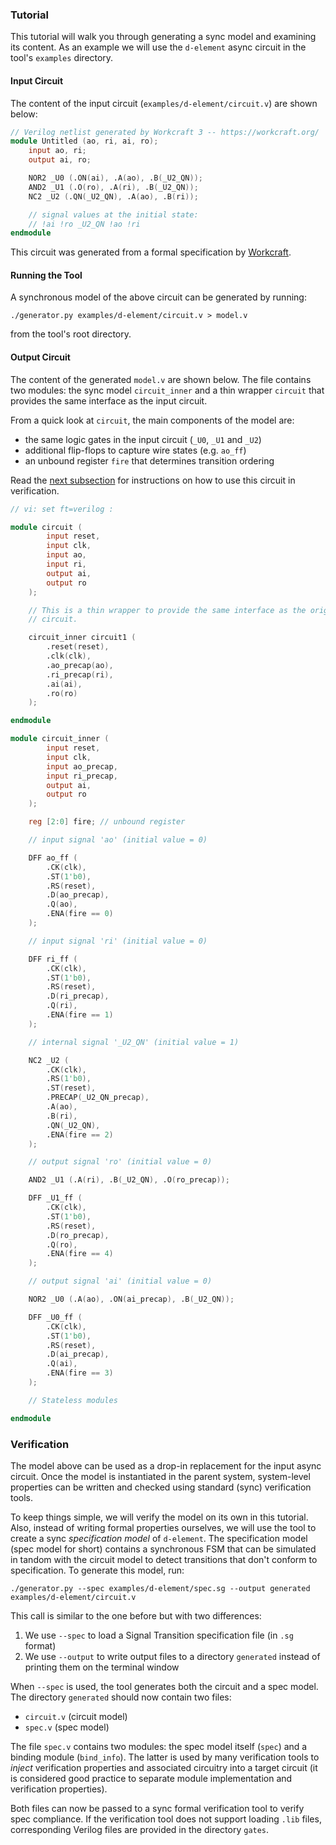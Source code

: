 ### Tutorial

This tutorial will walk you through generating a sync model and examining its
content. As an example we will use the `d-element` async circuit in the tool's
`examples` directory.

#### Input Circuit

The content of the input circuit (`examples/d-element/circuit.v`) are shown
below:

```verilog
// Verilog netlist generated by Workcraft 3 -- https://workcraft.org/
module Untitled (ao, ri, ai, ro);
    input ao, ri;
    output ai, ro;

    NOR2 _U0 (.ON(ai), .A(ao), .B(_U2_QN));
    AND2 _U1 (.O(ro), .A(ri), .B(_U2_QN));
    NC2 _U2 (.QN(_U2_QN), .A(ao), .B(ri));

    // signal values at the initial state:
    // !ai !ro _U2_QN !ao !ri
endmodule
```

This circuit was generated from a formal specification by
[Workcraft](https://workcraft.org/).

#### Running the Tool

A synchronous model of the above circuit can be generated by running:

```
./generator.py examples/d-element/circuit.v > model.v
```

from the tool's root directory.

#### Output Circuit

The content of the generated `model.v` are shown below. The file contains two
modules: the sync model `circuit_inner` and a thin wrapper `circuit` that
provides the same interface as the input circuit.

From a quick look at `circuit`, the main components of the model are:

- the same logic gates in the input circuit (`_U0`, `_U1` and `_U2`)
- additional flip-flops to capture wire states (e.g. `ao_ff`)
- an unbound register `fire` that determines transition ordering

Read the [next subsection](#verification) for instructions on how to use this circuit in verification.

```verilog
// vi: set ft=verilog :

module circuit (
        input reset,
        input clk,
        input ao,
        input ri,
        output ai,
        output ro
    );

    // This is a thin wrapper to provide the same interface as the original
    // circuit.

    circuit_inner circuit1 (
        .reset(reset),
        .clk(clk),
        .ao_precap(ao),
        .ri_precap(ri),
        .ai(ai),
        .ro(ro)
    );

endmodule

module circuit_inner (
        input reset,
        input clk,
        input ao_precap,
        input ri_precap,
        output ai,
        output ro
    );

    reg [2:0] fire; // unbound register

    // input signal 'ao' (initial value = 0)

    DFF ao_ff (
        .CK(clk),
        .ST(1'b0),
        .RS(reset),
        .D(ao_precap),
        .Q(ao),
        .ENA(fire == 0)
    );

    // input signal 'ri' (initial value = 0)

    DFF ri_ff (
        .CK(clk),
        .ST(1'b0),
        .RS(reset),
        .D(ri_precap),
        .Q(ri),
        .ENA(fire == 1)
    );

    // internal signal '_U2_QN' (initial value = 1)

    NC2 _U2 (
        .CK(clk),
        .RS(1'b0),
        .ST(reset),
        .PRECAP(_U2_QN_precap),
        .A(ao),
        .B(ri),
        .QN(_U2_QN),
        .ENA(fire == 2)
    );

    // output signal 'ro' (initial value = 0)

    AND2 _U1 (.A(ri), .B(_U2_QN), .O(ro_precap));

    DFF _U1_ff (
        .CK(clk),
        .ST(1'b0),
        .RS(reset),
        .D(ro_precap),
        .Q(ro),
        .ENA(fire == 4)
    );

    // output signal 'ai' (initial value = 0)

    NOR2 _U0 (.A(ao), .ON(ai_precap), .B(_U2_QN));

    DFF _U0_ff (
        .CK(clk),
        .ST(1'b0),
        .RS(reset),
        .D(ai_precap),
        .Q(ai),
        .ENA(fire == 3)
    );

    // Stateless modules

endmodule
```

### Verification

The model above can be used as a drop-in replacement for the input async
circuit. Once the model is instantiated in the parent system, system-level
properties can be written and checked using standard (sync) verification
tools.

To keep things simple, we will verify the model on its own in this tutorial.
Also, instead of writing formal properties ourselves, we will use the tool to
create a sync _specification model_ of `d-element`. The specification model
(spec model for short) contains a synchronous FSM that can be simulated in
tandom with the circuit model to detect transitions that don't conform to
specification. To generate this model, run:

```
./generator.py --spec examples/d-element/spec.sg --output generated examples/d-element/circuit.v
```

This call is similar to the one before but with two differences:

1. We use `--spec` to load a Signal Transition specification file (in `.sg` format)
2. We use `--output` to write output files to a directory `generated` instead of printing them on the terminal window

When `--spec` is used, the tool generates both the circuit and a spec model.
The directory `generated` should now contain two files:

- `circuit.v` (circuit model)
- `spec.v` (spec model)

The file `spec.v` contains two modules: the spec model itself (`spec`) and a
binding module (`bind_info`). The latter is used by many verification tools to
_inject_ verification properties and associated circuitry into a target
circuit (it is considered good practice to separate module implementation and
verification properties).

Both files can now be passed to a sync formal verification tool to verify spec
compliance. If the verification tool does not support loading `.lib` files,
corresponding Verilog files are provided in the directory `gates`.
